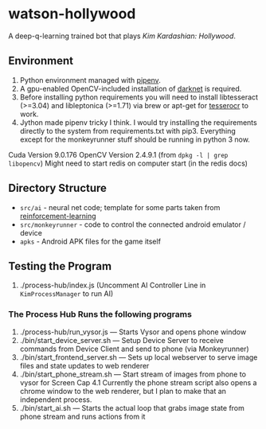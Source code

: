 # watson-hollywood

A deep-q-learning trained bot that plays *Kim Kardashian: Hollywood*.

## Environment

1. Python environment managed with [pipenv](https://docs.pipenv.org/).
2. A gpu-enabled OpenCV-included installation of [darknet](https://pjreddie.com/darknet/install/) is required.
3. Before installing python requirements you will need to install libtesseract (>=3.04) and libleptonica (>=1.71) via brew or apt-get for [tesserocr](https://github.com/sirfz/tesserocr) to work.
4. Jython made pipenv tricky I think. I would try installing the requirements directly to the system from requirements.txt with pip3.
  Everything except for the monkeyrunner stuff should be running in python 3 now.

Cuda Version 9.0.176
OpenCV Version 2.4.9.1 (from `dpkg -l | grep libopencv`)
Might need to start redis on computer start (in the redis docs)

## Directory Structure

* `src/ai` - neural net code; template for some parts taken from [reinforcement-learning](https://github.com/dennybritz/reinforcement-learning/)
* `src/monkeyrunner` - code to control the connected android emulator / device
* `apks` - Android APK files for the game itself

## Testing the Program
1. ./process-hub/index.js (Uncomment AI Controller Line in `KimProcessManager` to run AI)

### The Process Hub Runs the following programs
1. ./process-hub/run_vysor.js — Starts Vysor and opens phone window
2. ./bin/start_device_server.sh — Setup Device Server to receive commands from Device Client and send to phone (via Monkeyrunner)
3. ./bin/start_frontend_server.sh — Sets up local webserver to serve image files and state updates to web renderer
4. ./bin/start_phone_stream.sh — Start stream of images from phone to vysor for Screen Cap
4.1 Currently the phone stream script also opens a chrome window to the web renderer, but I plan to make that an independent process.
5. ./bin/start_ai.sh — Starts the actual loop that grabs image state from phone stream and runs actions from it
